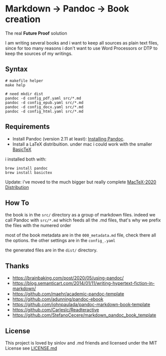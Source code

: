 # Markdown -> Pandoc -> Book creation

The real **Future Proof** solution

I am writing several books and i want to keep all sources as plain text files, since for too many reasons i don't want to use Word Processors or DTP to keep the sources of my writings.


## Syntax
```
# makefile helper
make help

# need mkdir dist
pandoc -d config_pdf.yaml src/*.md
pandoc -d config_epub.yaml src/*.md
pandoc -d config_docx.yaml src/*.md
pandoc -d config_html.yaml src/*.md
```

## Requirements

- Install Pandoc (version 2.11 at least): [Installing Pandoc](https://pandoc.org/installing.html).
- Install a LaTeX distribuition.
under mac i could work with the smaller [BasicTeX](https://www.tug.org/mactex/morepackages.html)

i installed both with:
```
brew install pandoc
brew install basictex
```

Update: i've moved to the much bigger but really complete [MacTeX-2020 Distribution](https://www.tug.org/mactex/)

## How To

the book is in the `src/` directory as a group of markdown files.
indeed we call Pandoc with `src/*.md` which feeds all the .md files, that's why we prefix the files with the numered order

most of the book metadata are in the `000_metadata.md` file, check there all the options.
the other settings are in the `config_.yaml`

the generated files are in the `dist/` directory.

## Thanks
- <https://brainbaking.com/post/2020/05/using-pandoc/>
- <https://blog.semanticart.com/2014/01/11/writing-hypertext-fiction-in-markdown/>
- <https://github.com/maehr/academic-pandoc-template>
- <https://github.com/adunning/pandoc-ebook>
- <https://github.com/johnpaulada/pandoc-markdown-book-template>
- <https://github.com/Carleslc/Readteractive>
- <https://github.com/StefanoCecere/markdown_pandoc_book_template>

## License

This project is loved by sinlov and .md friends and licensed under the MIT License see [LICENSE.md](LICENSE.md)
